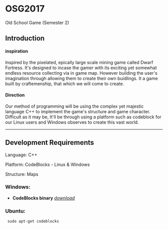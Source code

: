 # OSG2017
Old School Game (Semester 2)

## Introduction

#### inspiration
Inspired by the pixelated, epically large scale mining game called Dwarf Fortress. It's designed to incase the gamer with its exciting yet somewhat endless resource collecting via in game map. However building the user's imagination through allowing them to create their own buidlings. It a game built by craftemenship, that which we will come to create.

#### Direction
Our method of programming will be using the complex yet majestic language C++ to implement the game's structure and game character. Difficult as it may be, It'll  be through using a platform such as codeblock for our Linux users and Windows observes to create this vast world. 

---
## Development Requirements

Language: C++

Platform: CodeBlocks - Linux & Windows

Structure: Maps

### Windows: 

- **CodeBlocks binary** *[download](https://sourceforge.net/projects/codeblocks/files/Binaries/16.01/Windows/codeblocks-16.01-setup.exe/download)*

### Ubuntu:

     sudo apt-get codeblocks









